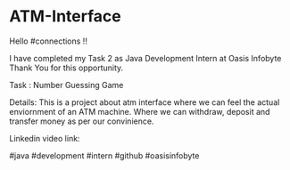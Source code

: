 # ATM-Interface
Hello #connections !!

I have completed my Task 2 as Java Development Intern at Oasis Infobyte Thank You for this opportunity.

Task : Number Guessing Game

Details: This is a project about atm interface where we can feel the actual enviornment of an ATM machine. Where we can withdraw, deposit and transfer money as per our convinience.

Linkedin video link:

#java #development #intern #github #oasisinfobyte
